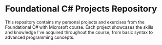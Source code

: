 # Foundational C# Projects Repository

This repository contains my personal projects and exercises from the Foundational C# with Microsoft course. Each project showcases the skills and knowledge I've acquired throughout the course, from basic syntax to advanced programming concepts.
